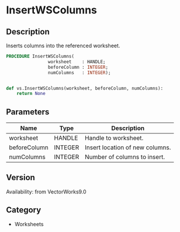 # InsertWSColumns

## Description
Inserts columns into the referenced worksheet.

```pascal
PROCEDURE InsertWSColumns(
				worksheet    : HANDLE;
				beforeColumn : INTEGER;
				numColumns   : INTEGER);
```

```python

def vs.InsertWSColumns(worksheet, beforeColumn, numColumns):
    return None
```

## Parameters
|Name|Type|Description|
|---|---|---|
|worksheet|HANDLE|Handle to worksheet.|
|beforeColumn|INTEGER|Insert location of new columns.|
|numColumns|INTEGER|Number of columns to insert.|

## Version
Availability: from VectorWorks9.0
## Category
* Worksheets

